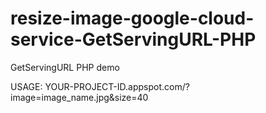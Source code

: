 # resize-image-google-cloud-service-GetServingURL-PHP
GetServingURL PHP demo


USAGE:
YOUR-PROJECT-ID.appspot.com/?image=image_name.jpg&size=40
